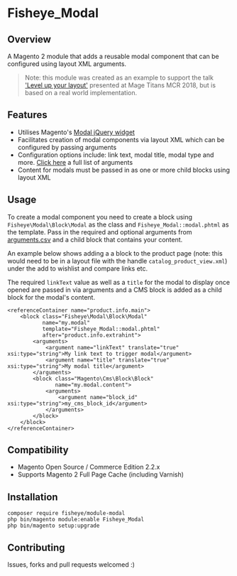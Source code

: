 # Fisheye_Modal

## Overview
A Magento 2 module that adds a reusable modal component that can be configured using layout XML arguments.

> Note: this module was created as an example to support the talk ['Level up your layout'](http://uk.magetitans.com/speakers/john-hughes/) presented at Mage Titans MCR 2018, but is based on a real world implementation.

## Features
* Utilises Magento's [Modal jQuery widget](https://devdocs.magento.com/guides/v2.2/javascript-dev-guide/widgets/widget_modal.html)
* Facilitates creation of modal components via layout XML which can be configured by passing arguments
* Configuration options include: link text, modal title, modal type and more.  [Click here](arguments.csv) a full list of arguments
* Content for modals must be passed in as one or more child blocks using layout XML

## Usage
To create a modal component you need to create a block using `Fisheye\Modal\Block\Modal` as the class and `Fisheye_Modal::modal.phtml` as the template.  Pass in the required and optional arguments from [arguments.csv](arguments.csv) and a child block that contains your content.

An example below shows adding a a block to the product page (note: this would need to be in a layout file with the handle `catalog_product_view.xml`) under the add to wishlist and compare links etc.

The required `linkText` value as well as a `title` for the modal to display once opened are passed in via arguments and a CMS block is added as a child block for the modal's content.

```
<referenceContainer name="product.info.main">
    <block class="Fisheye\Modal\Block\Modal"
           name="my.modal"
           template="Fisheye_Modal::modal.phtml"
           after="product.info.extrahint">
        <arguments>
            <argument name="linkText" translate="true" xsi:type="string">My link text to trigger modal</argument>
            <argument name="title" translate="true" xsi:type="string">My modal title</argument>
        </arguments>
        <block class="Magento\Cms\Block\Block"
               name="my.modal.content">
            <arguments>
                <argument name="block_id" xsi:type="string">my_cms_block_id</argument>
            </arguments>
        </block>
    </block>
</referenceContainer>
```

## Compatibility
* Magento Open Source / Commerce Edition 2.2.x
* Supports Magento 2 Full Page Cache (including Varnish)

## Installation

```
composer require fisheye/module-modal
php bin/magento module:enable Fisheye_Modal
php bin/magento setup:upgrade
```

## Contributing
Issues, forks and pull requests welcomed :)

